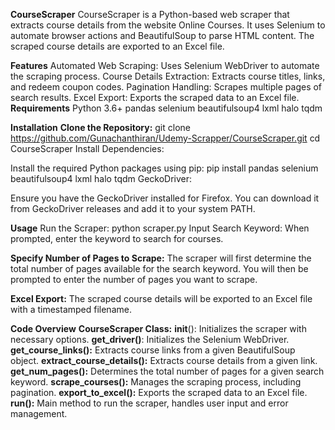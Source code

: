 **CourseScraper**
CourseScraper is a Python-based web scraper that extracts course details from the website Online Courses. It uses Selenium to automate browser actions and BeautifulSoup to parse HTML content. The scraped course details are exported to an Excel file.

**Features**
Automated Web Scraping: Uses Selenium WebDriver to automate the scraping process.
Course Details Extraction: Extracts course titles, links, and redeem coupon codes.
Pagination Handling: Scrapes multiple pages of search results.
Excel Export: Exports the scraped data to an Excel file.
**Requirements**
Python 3.6+
pandas
selenium
beautifulsoup4
lxml
halo
tqdm


**Installation**
**Clone the Repository:**
git clone https://github.com/Gunachanthiran/Udemy-Scrapper/CourseScraper.git
cd CourseScraper
Install Dependencies:

Install the required Python packages using pip:
pip install pandas selenium beautifulsoup4 lxml halo tqdm
GeckoDriver:

Ensure you have the GeckoDriver installed for Firefox. You can download it from GeckoDriver releases and add it to your system PATH.

**Usage**
Run the Scraper:
python scraper.py
Input Search Keyword:
When prompted, enter the keyword to search for courses.

**Specify Number of Pages to Scrape:**
The scraper will first determine the total number of pages available for the search keyword. You will then be prompted to enter the number of pages you want to scrape.

**Excel Export:**
The scraped course details will be exported to an Excel file with a timestamped filename.

**Code Overview**
**CourseScraper Class:**
__init__(): Initializes the scraper with necessary options.
**get_driver()**: Initializes the Selenium WebDriver.
**get_course_links():** Extracts course links from a given BeautifulSoup object.
**extract_course_details():** Extracts course details from a given link.
**get_num_pages():** Determines the total number of pages for a given search keyword.
**scrape_courses():** Manages the scraping process, including pagination.
**export_to_excel():** Exports the scraped data to an Excel file.
**run():** Main method to run the scraper, handles user input and error management.
